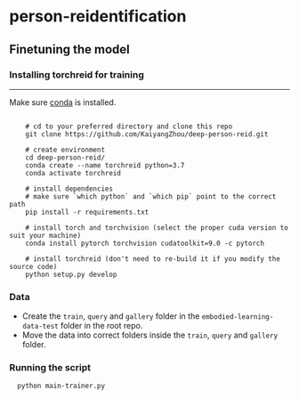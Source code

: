 # person-reidentification

## Finetuning the model

### Installing torchreid for training
---------------

Make sure [conda](https://www.anaconda.com/distribution/) is installed.
```

    # cd to your preferred directory and clone this repo
    git clone https://github.com/KaiyangZhou/deep-person-reid.git

    # create environment
    cd deep-person-reid/
    conda create --name torchreid python=3.7
    conda activate torchreid

    # install dependencies
    # make sure `which python` and `which pip` point to the correct path
    pip install -r requirements.txt

    # install torch and torchvision (select the proper cuda version to suit your machine)
    conda install pytorch torchvision cudatoolkit=9.0 -c pytorch

    # install torchreid (don't need to re-build it if you modify the source code)
    python setup.py develop
```

### Data

- Create the `train`, `query` and `gallery` folder in the `embodied-learning-data-test` folder in the root repo.
- Move the data into correct folders inside the `train`, `query` and `gallery` folder. 

### Running the script
```
  python main-trainer.py
```

